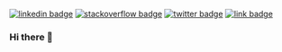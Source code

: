 
[![linkedin badge](https://img.shields.io/badge/Deepak_Kumrawat-30302f?style=flat&logo=linkedin&color=blue)](https://www.linkedin.com/in/deepak-kumrawat/)
[![stackoverflow badge](https://img.shields.io/badge/Deepak_Kumrawat-30302f?style=flat&logo=stackoverflow)](https://stackoverflow.com/users/11618893/deepak-kumrawat?tab=profile)
[![twitter badge](https://img.shields.io/badge/@kumrawat2607-30302f?style=flat&logo=twitter)](https://twitter.com/kumrawat2607)
[![link badge](https://img.shields.io/badge/deepak2607.github.io-30302f?style=flat&logo=link)](https://deepak2607.github.io)
<!--
<span align="center">
  <img src="https://komarev.com/ghpvc/?username=Deepak2607" alt="https://github.com/Deepak2607/" />
</span>
-->
### Hi there 👋



<!--
**Deepak2607/Deepak2607** is a ✨ _special_ ✨ repository because its `README.md` (this file) appears on your GitHub profile.

Here are some ideas to get you started:

- 🔭 I’m currently working on ...
- 🌱 I’m currently learning ...
- 👯 I’m looking to collaborate on ...
- 🤔 I’m looking for help with ...
- 💬 Ask me about ...
- 📫 How to reach me: ...
- 😄 Pronouns: ...
- ⚡ Fun fact: ...
-->
